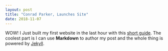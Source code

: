 ```yaml
---
layout: post
title: "Conrad Parker, Launches Site"
date: 2018-11-07 
---
```


WOW! I Just built my first website in the last hour with this [short guide](http://jmcglone.com/guides/github-pages). The coolest part is I can use **Markdown** to author my post and the whole thing is powered by [Jekyll](http://jekyllrb.com).
